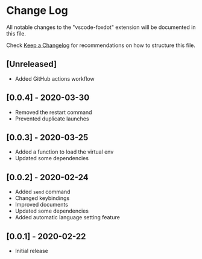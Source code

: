# Change Log

All notable changes to the "vscode-foxdot" extension will be documented in this file.

Check [Keep a Changelog](http://keepachangelog.com/) for recommendations on how to structure this file.

## [Unreleased]

- Added GitHub actions workflow

## [0.0.4] - 2020-03-30

- Removed the restart command
- Prevented duplicate launches

## [0.0.3] - 2020-03-25

- Added a function to load the virtual env
- Updated some dependencies

## [0.0.2] - 2020-02-24

- Added `send` command
- Changed keybindings
- Improved documents
- Updated some dependencies
- Added automatic language setting feature

## [0.0.1] - 2020-02-22

- Initial release

